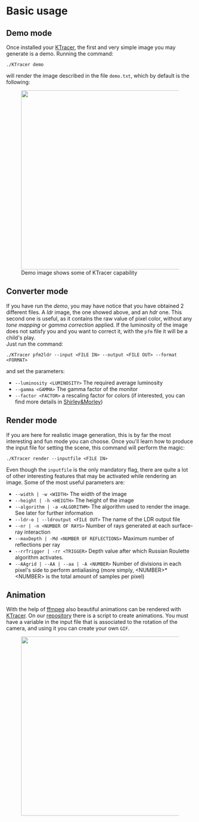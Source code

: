 #  Basic usage

## Demo mode

Once installed your [KTracer][1], the first and very simple image you may generate is 
a demo.
Running the command:
    
    ./KTracer demo

will render the image described in the file `demo.txt`, which by default is the following:

<figure>
  <img src="https://raw.githubusercontent.com/AnnaPivetta/KTracer/master/images/demo.png" width="480" align="center"/>
  <figcaption>Demo image shows some of KTracer capability</figcaption>
</figure>

[1]: https://github.com/AnnaPivetta/KTracer

## Converter mode

If you have run the _demo_, you may have notice that you have obtained 2 different files.
A _ldr_ image, the one showed above, and an _hdr_ one. This second one is useful, as it contains the raw
value of pixel color, without any _tone mapping_ or _gamma correction_ applied.
If the luminosity of the image does not satisfy you and you want to correct it, with the `pfm` file
it will be a child's play.  
Just run the command:

    ./KTracer pfm2ldr --input <FILE IN> --output <FILE OUT> --format <FORMAT>

and set the parameters:
- `--luminosity <LUMINOSITY>` The required average luminosity
- `--gamma <GAMMA>` The gamma factor of the monitor
- `--factor <FACTOR>` a rescaling factor for colors (if interested, you can find more details in [Shirley&Morley][2])

[2]: https://books.google.it/books/about/Realistic_Ray_Tracing_Second_Edition.html?id=ywOtPMpCcY8C&redir_esc=y

## Render mode
If you are here for realistic image generation, this is by far the most interesting and fun mode you can choose.
Once you'll learn how to produce the input file for setting the scene, this command will 
perform the magic:

    ./KTracer render --inputfile <FILE IN>

Even though the `inputfile` is the only mandatory flag, there are quite a lot of other interesting
features that may be activated while rendering an image.
Some of the most useful parameters are:

- `--width | -w <WIDTH>` The width of the image
- `--height | -h <HEIGTH>` The height of the image
- `--algorithm | -a <ALGORITHM>` The algorithm used to render the image. See later for further information
- `--ldr-o | --ldroutput <FILE OUT>` The name of the LDR output file
- `--nr | -n <NUMBER OF RAYS>` Number of rays generated at each surface-ray interaction
- `--maxDepth | -Md <NUMBER OF REFLECTIONS>` Maximum number of reflections per ray
- `--rrTrigger | -rr <TRIGGER>` Depth value after which Russian Roulette algorithm activates.
- `--AAgrid | --AA | --aa | -A <NUMBER>` Number of divisions in each pixel's side to perform antialiasing (more simply, <NUMBER\>*<NUMBER\> is the total
  amount of samples per pixel)
  
## Animation
With the help of [ffmpeg][3] also beautiful animations can be rendered with [KTracer][1].
On our [repository][4] there is a script to create animations. You must have a variable in the input file
that is associated to the rotation of the camera, and using it you can create your own `GIF`.
<figure>
<img src="https://github.com/AnnaPivetta/KTracer/blob/master/images/demoworld-perspective.gif?raw=true" width="480" align="center"/>
</figure>

[3]: https://github.com/FFmpeg/FFmpeg
[4]: https://github.com/AnnaPivetta/KTracer/blob/master/build/distributions/KTracer-0.2.0/bin/Animation.zsh